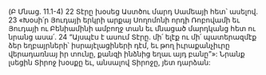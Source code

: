 (Բ Մնաց. 11.1-4)
22 Տէրը խօսեց Աստծու մարդ Սամեայի հետ՝ ասելով. 23 «Խօսի՛ր Յուդայի երկրի արքայ Սողոմոնի որդի Ռոբովամի եւ Յուդայի ու Բենիամինի ամբողջ տան եւ մնացած մարդկանց հետ ու նրանց ասա՛. 24 “Այսպէս է ասում Տէրը. մի՛ ելէք ու մի՛ պատերազմէք ձեր եղբայրների՝ իսրայէլացիների դէմ, եւ թող իւրաքանչիւրը վերադառնայ իր տունը, քանզի ինձնից եղաւ այդ բանը”»: Նրանք լսեցին Տիրոջ խօսքը եւ, անսալով Տիրոջը, յետ դարձան:
